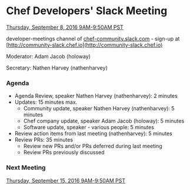 # Chef Developers' Slack Meeting

[Thursday, September 8, 2016 9AM-9:50AM PST](http://everytimezone.com/#2016-9-8,240,cn3)

developer-meetings channel of [chef-community.slack.com](http://chef-community.slack.com) - sign-up at [http://community-slack.chef.io](http://community-slack.chef.io)

Moderator:  Adam Jacob (holoway)

Secretary:  Nathen Harvey (nathenharvey)

### Agenda
* Agenda Review, speaker Nathen Harvey (nathenharvey): 2 minutes
* Updates: 15 minutes max.
  * Community update, speaker Nathen Harvey (nathenharvey): 5 minutes
  * Chef company update, speaker Adam Jacob (holoway): 5 minutes
  * Software update, speaker - various people: 5 minutes
* Review action items from last meeting (nathenharvey): 5 minutes
* Review PRs:  35 minutes
  * Review new PRs and/or PRs deferred during last meeting
  * Review PRs previously discussed

### Next Meeting

[Thursday, September 15, 2016 9AM-9:50AM PST](http://everytimezone.com/#2016-9-15,240,cn3)
